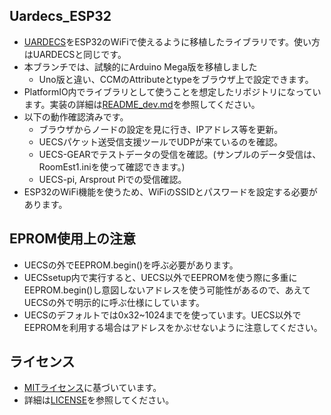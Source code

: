 ## Uardecs_ESP32
- [UARDECS](https://uecs.org/arduino/uardecs.html)をESP32のWiFiで使えるように移植したライブラリです。使い方はUARDECSと同じです。
- 本ブランチでは、試験的にArduino Mega版を移植しました
  - Uno版と違い、CCMのAttributeとtypeをブラウザ上で設定できます。
- PlatformIO内でライブラリとして使うことを想定したリポジトリになっています。実装の詳細は[README_dev.md](README_dev.md)を参照してください。
- 以下の動作確認済みです。
    - ブラウザからノードの設定を見に行き、IPアドレス等を更新。
    - UECSパケット送受信支援ツールでUDPが来ているのを確認。
    - UECS-GEARでテストデータの受信を確認。(サンプルのデータ受信は、RoomEst1.iniを使って確認できます。)
    - UECS-pi, Arsprout Piでの受信確認。
- ESP32のWiFi機能を使うため、WiFiのSSIDとパスワードを設定する必要があります。

## EPROM使用上の注意
- UECSの外でEEPROM.begin()を呼ぶ必要があります。
- UECSsetup内で実行すると、UECS以外でEEPROMを使う際に多重にEEPROM.begin()し意図しないアドレスを使う可能性があるので、あえてUECSの外で明示的に呼ぶ仕様にしています。
- UECSのデフォルトでは0x32~1024までを使っています。UECS以外でEEPROMを利用する場合はアドレスをかぶせないように注意してください。

## ライセンス
- [MITライセンス](https://opensource.org/licenses/MIT)に基づいています。
- 詳細は[LICENSE](LICENSE)を参照してください。
